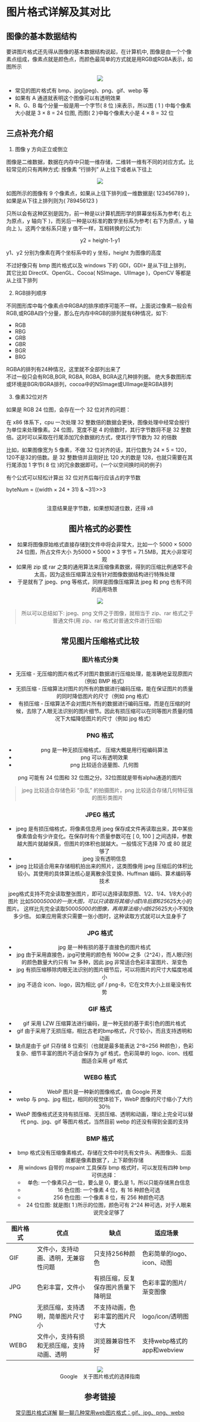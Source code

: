 # 图片格式详解及其对比

## 图像的基本数据结构

要讲图片格式还先得从图像的基本数据结构说起，在计算机中, 图像是由一个个像素点组成，像素点就是颜色点，而颜色最简单的方式就是用RGB或RGBA表示，如图所示

<div align=center>
  <img src="./images/rgb.jpg" />
</div>

* 常见的图片格式有 bmp、jpg(jpeg)、png、gif、webp 等
* 如果有 A 通道就表明这个图像可以有透明效果
* R、G、B 每个分量一般是用一个字节( 8 位 )来表示，所以图 ( 1 ) 中每个像素大小就是 3 × 8 = 24 位图, 而图( 2 )中每个像素大小是 4 × 8 = 32 位

## 三点补充介绍

1. 图像 y 方向正立或倒立

图像是二维数据，数据在内存中只能一维存储，二维转一维有不同的对应方式。比较常见的只有两种方式: 按像素 “行排列” 从上往下或者从下往上

<div align=center>
  <img src="./images/rgb_0.jpg" />
</div>

如图所示的图像有 9 个像素点，如果从上往下排列成一维数据是( 123456789 )， 如果是从下往上排列则为( 789456123 )

只所以会有这种区别是因为，前一种是以计算机图形学的屏幕坐标系为参考( 右上为原点，y 轴向下 )，而另后一种是以标准的数学坐标系为参考( 右下为原点，y 轴向上 )。这两个坐标系只是 y 值不一样，互相转换的公式为:

<div align=center>
  y2 = height-1-y1
</div>

y1、y2 分别为像素在两个坐标系中的 y 坐标，height 为图像的高度

不过好像只有 bmp 图片格式以及 windows 下的 GDI，GDI+ 是从下往上排列，其它比如 DirectX、OpenGL、Cocoa( NSImage、UIImage )，OpenCV 等都是从上往下排列

2. RGB排列顺序

不同图形库中每个像素点中RGBA的排序顺序可能不一样。上面说过像素一般会有RGB,或RGBA四个分量，那么在内存中RGB的排列就有6种情况，如下:
* RGB
* RBG
* GRB
* GBR
* BGR
* BRG

RGBA的排列有24种情况，这里就不全部列出来了<br/>
不过一般只会有RGB,BGR, RGBA, RGBA, BGRA这几种排列据。 绝大多数图形库或环境是BGR/BGRA排列，cocoa中的NSImage或UIImage是RGBA排列

3. 像素32位对齐

如果是 RGB 24 位图，会存在一个 32 位对齐的问题：

在 x86 体系下，cpu 一次处理 32 整数倍的数据会更快，图像处理中经常会按行为单位来处理像素。24 位图，宽度不是 4 的倍数时，其行字节数将不是 32 整数倍。这时可以采取在行尾添加冗余数据的方式，使其行字节数为 32 的倍数

比如，如果图像宽为 5 像素，不做 32 位对齐的话，其行位数为 24 × 5 = 120，120不是32的倍数。是 32 整数倍并且刚好比 120 大的数是 128，也就只需要在其行尾添加 1 字节( 8 位 )的冗余数据即可。(一个以空间换时间的例子)

有个公式可以轻松计算出 32 位对齐后每行应该占的字节数

<divb align=center>
byteNum = ((width × 24 + 31) & ~31)>>3
</div>

<br/>注意结果是字节数，如果想知道位数，还得 x8

## 图片格式的必要性

* 如果将图像原始格式直接存储到文件中将会非常大，比如一个 5000 × 5000 24 位图，所占文件大小 为5000 × 5000 × 3 字节 = 71.5MB，其大小非常可观
* 如果用 zip 或 rar 之类的通用算法来压缩像素数据，得到的压缩比例通常不会太高，因为这些压缩算法没有针对图像数据结构进行特殊处理
* 于是就有了 jpeg、png 等格式，同样是图像压缩算法 jpeg 和 png 也有不同的适用场景

<div align=center>
  <img src="./images/rgb_1.jpg" />
</div>

> 所以可以总结如下: jpeg、png 文件之于图像，就相当于 zip、rar 格式之于普通文件(用 zip、rar 格式对普通文件进行压缩)

## 常见图片压缩格式比较

### 图片格式分类

* 无压缩 - 无压缩的图片格式不对图片数据进行压缩处理，能准确地呈现原图片（例如 BMP 格式）
* 无损压缩 - 压缩算法对图片的所有的数据进行编码压缩，能在保证图片的质量的同时降低图片的尺寸（例如 png 格式）
* 有损压缩 - 压缩算法不会对图片所有的数据进行编码压缩，而是在压缩的时候，去除了人眼无法识别的图片细节。因此有损压缩可以在同等图片质量的情况下大幅降低图片的尺寸（例如 jpg 格式）


### PNG 格式

* png 是一种无损压缩格式， 压缩大概是用行程编码算法
* png 可以有透明效果
* png 比较适合适量图、几何图

png 可能有 24 位图和 32 位图之分。32位图就是带有alpha通道的图片

> jpeg 比较适合存储色彩 “杂乱” 的拍摄图片，png 比较适合存储几何特征强的图形类图片

### JPEG 格式

* jpeg 是有损压缩格式，将像素信息用 jpeg 保存成文件再读取出来，其中某些像素值会有少许变化。在保存时有个质量参数可在 [ 0, 100 ] 之间选择，参数越大图片就越保真，但图片的体积也就越大。一般情况下选择 70 或 80 就足够了
* jpeg 没有透明信息
* jpeg 比较适合用来存储相机拍出来的照片，这类图像用 jpeg 压缩后的体积比较小。其使用的具体算法核心是离散余弦变换、Huffman 编码、算术编码等技术

jpeg格式支持不完全读取整张图片，即可以选择读取原图、1/2、1/4、1/8大小的图片
比如5000*5000的一张大图，可以只读取将其缩小成1/8后即625*625大小的图片。 这样比先完全读取5000*5000的图像，再用算法缩小成625*625大小不知快多少倍。
如果应用需求只需要一张小图时，这种读取方式就可以大显身手了

### JPG 格式

* jpg 是一种有损的基于直接色的图片格式
* jpg 由于采用直接色，jpg可使用的颜色有 1600w 之多（2^24），而人眼识别的颜色数量大约只有 1w 多种，因此 jpg 非常适合色彩丰富图片、渐变色
* jpg 有损压缩移除肉眼无法识别的图片细节后，可以将图片的尺寸大幅度地减小
* jpg 不适合 icon、logo，因为相比 gif / png-8，它在文件大小上丝毫没有优势

### GIF 格式

* gif 采用 LZW 压缩算法进行编码，是一种无损的基于索引色的图片格式
* gif 由于采用了无损压缩，相比古老的bmp格式，尺寸较小，而且支持透明和动画
* 缺点是由于 gif 只存储 8 位索引（也就是最多能表达 2^8=256 种颜色），色彩复杂、细节丰富的图片不适合保存为 gif 格式，色彩简单的 logo、icon、线框图适合采用 gif 格式

### WEBG 格式

* WebP 图片是一种新的图像格式，由 Google 开发
* webp 与 png、jpg 相比，相同的视觉体验下，WebP 图像的尺寸缩小了大约 30％
* WebP 图像格式还支持有损压缩、无损压缩、透明和动画，理论上完全可以替代 png、jpg、gif 等图片格式，当然目前 webp 的还没有得到全面的支持


### BMP 格式
* bmp 格式没有压缩像素格式，存储在文件中时先有文件头、再图像头、后面就都是像素数据了，上下颠倒存储
* 用 windows 自带的 mspaint 工具保存 bmp 格式时，可以发现有四种 bmp 可供选择：
  * 单色: 一个像素只占一位，要么是 0，要么是 1，所以只能存储黑白信息
  * 16 色位图: 一个像素 4 位，有 16 种颜色可选
  * 256 色位图: 一个像素 8 位，有 256 种颜色可选
  * 24 位位图: 就是图( 1 )所示的位图，颜色可有 2^24 种可选，对于人眼来说完全足够了


图片格式　| 优点　| 缺点 | 适应场景 
------------ | ------------- | ------------- | ------------- 
GIF | 文件小，支持动画、透明，无兼容性问题 | 只支持256种颜色 | 色彩简单的logo、icon、动图
JPG | 色彩丰富，文件小 | 有损压缩，反复保存图片质量下降明显 | 色彩丰富的图片/渐变图像
PNG | 无损压缩，支持透明，简单图片尺寸小 | 不支持动画，色彩丰富的图片尺寸大 | logo/icon/透明图
WEBG | 文件小，支持有损和无损压缩，支持动画、透明 | 浏览器兼容性不好 | 支持webp格式的app和webview

<div align=center>
  <img src="./images/图片格式选择.jpg" /><br/>Google　关于图片格式的选择指南
</div>


## 参考链接
[常见图片格式详解](https://www.cnblogs.com/xiangism/p/5311314.html)
[聊一聊几种常用web图片格式：gif、jpg、png、webp](https://juejin.im/post/5b32ea55e51d4558bf7c45e0)

